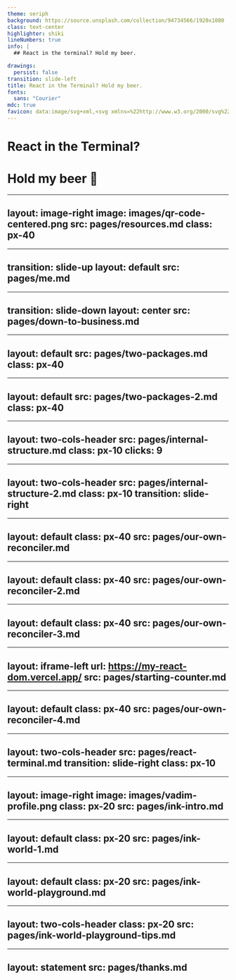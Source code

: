 ```yaml
---
theme: seriph
background: https://source.unsplash.com/collection/94734566/1920x1080
class: text-center
highlighter: shiki
lineNumbers: true
info: |
  ## React in the terminal? Hold my beer.

drawings:
  persist: false
transition: slide-left
title: React in the Terminal? Hold my beer.
fonts:
  sans: "Courier"
mdc: true
favicon: data:image/svg+xml,<svg xmlns=%22http://www.w3.org/2000/svg%22 viewBox=%220 0 100 100%22><text y=%22.9em%22 font-size=%2290%22>🍺</text></svg>
---
```


# React in the Terminal?

# Hold my beer 🍺

<!--
The last comment block of each slide will be treated as slide notes. It will be visible and editable in Presenter Mode along with the slide. [Read more in the docs](https://sli.dev/guide/syntax.html#notes)
-->

---
layout: image-right
image: images/qr-code-centered.png
src: pages/resources.md
class: px-40
---


---
transition: slide-up
layout: default
src: pages/me.md
---


---
transition: slide-down
layout: center
src: pages/down-to-business.md
---

---
layout: default
src: pages/two-packages.md
class: px-40
---


---
layout: default
src: pages/two-packages-2.md
class: px-40
---


---
layout: two-cols-header
src: pages/internal-structure.md
class: px-10
clicks: 9
---


---
layout: two-cols-header
src: pages/internal-structure-2.md
class: px-10
transition: slide-right
---


---
layout: default
class: px-40
src: pages/our-own-reconciler.md
---


---
layout: default
class: px-40
src: pages/our-own-reconciler-2.md
---


---
layout: default
class: px-40
src: pages/our-own-reconciler-3.md
---


---
layout: iframe-left
url: https://my-react-dom.vercel.app/
src: pages/starting-counter.md
---


---
layout: default
class: px-40
src: pages/our-own-reconciler-4.md
---


---
layout: two-cols-header
src: pages/react-terminal.md
transition: slide-right
class: px-10
---


---
layout: image-right
image: images/vadim-profile.png
class: px-20
src: pages/ink-intro.md
---

---
layout: default
class: px-20
src: pages/ink-world-1.md
---


---
layout: default
class: px-20
src: pages/ink-world-playground.md
---


---
layout: two-cols-header
class: px-20
src: pages/ink-world-playground-tips.md
---


---
layout: statement
src: pages/thanks.md
---
